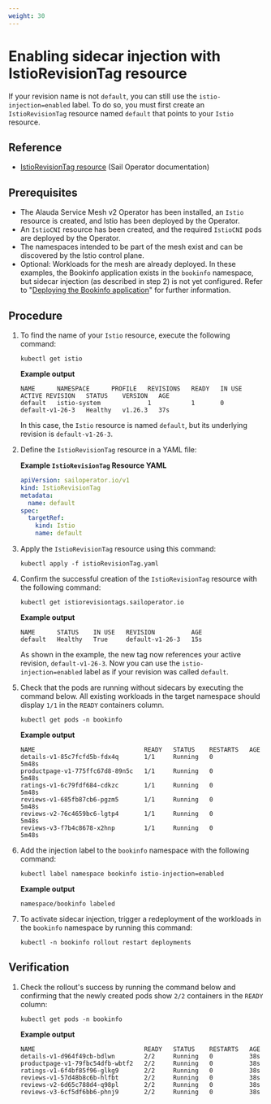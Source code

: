 ```yaml
---
weight: 30
---
```


# Enabling sidecar injection with IstioRevisionTag resource

If your revision name is not `default`, you can still use the `istio-injection=enabled` label. To do so, you must first create an `IstioRevisionTag` resource named `default` that points to your `Istio` resource.

## Reference

- [IstioRevisionTag resource](https://github.com/istio-ecosystem/sail-operator/blob/main/docs/README.adoc#istiorevisiontag-resource) (Sail Operator documentation)

## Prerequisites

- The Alauda Service Mesh v2 Operator has been installed, an `Istio` resource is created, and Istio has been deployed by the Operator.
- An `IstioCNI` resource has been created, and the required `IstioCNI` pods are deployed by the Operator.
- The namespaces intended to be part of the mesh exist and can be discovered by the Istio control plane.
- Optional: Workloads for the mesh are already deployed. In these examples, the Bookinfo application exists in the `bookinfo` namespace, but sidecar injection (as described in step 2) is not yet configured. Refer to "[Deploying the Bookinfo application](../installing-service-mesh/application-deployment/deploying-the-bookinfo-application.mdx)" for further information.

## Procedure

1.  To find the name of your `Istio` resource, execute the following command:

    ```shell
    kubectl get istio
    ```

    **Example output**

    ```shell
    NAME      NAMESPACE      PROFILE   REVISIONS   READY   IN USE   ACTIVE REVISION   STATUS    VERSION   AGE
    default   istio-system             1           1       0        default-v1-26-3   Healthy   v1.26.3   37s
    ```

    In this case, the `Istio` resource is named `default`, but its underlying revision is `default-v1-26-3`.

2.  Define the `IstioRevisionTag` resource in a YAML file:

    **Example `IstioRevisionTag` Resource YAML**

    ```yaml
    apiVersion: sailoperator.io/v1
    kind: IstioRevisionTag
    metadata:
      name: default
    spec:
      targetRef:
        kind: Istio
        name: default
    ```

3.  Apply the `IstioRevisionTag` resource using this command:

    ```shell
    kubectl apply -f istioRevisionTag.yaml
    ```

4.  Confirm the successful creation of the `IstioRevisionTag` resource with the following command:

    ```shell
    kubectl get istiorevisiontags.sailoperator.io
    ```

    **Example output**

    ```shell
    NAME      STATUS    IN USE   REVISION          AGE
    default   Healthy   True     default-v1-26-3   15s
    ```

    As shown in the example, the new tag now references your active revision, `default-v1-26-3`. Now you can use the `istio-injection=enabled` label as if your revision was called `default`.

5.  Check that the pods are running without sidecars by executing the command below. All existing workloads in the target namespace should display `1/1` in the `READY` containers column.

    ```shell
    kubectl get pods -n bookinfo
    ```

    **Example output**

    ```shell
    NAME                              READY   STATUS    RESTARTS   AGE
    details-v1-85c7fcfd5b-fdx4q       1/1     Running   0          5m48s
    productpage-v1-775ffc67d8-89n5c   1/1     Running   0          5m48s
    ratings-v1-6c79fdf684-cdkzc       1/1     Running   0          5m48s
    reviews-v1-685fb87cb6-pgzm5       1/1     Running   0          5m48s
    reviews-v2-76c4659bc6-lgtp4       1/1     Running   0          5m48s
    reviews-v3-f7b4c8678-x2hnp        1/1     Running   0          5m48s
    ```

6.  Add the injection label to the `bookinfo` namespace with the following command:

    ```shell
    kubectl label namespace bookinfo istio-injection=enabled
    ```

    **Example output**

    ```shell
    namespace/bookinfo labeled
    ```

7.  To activate sidecar injection, trigger a redeployment of the workloads in the `bookinfo` namespace by running this command:

    ```shell
    kubectl -n bookinfo rollout restart deployments
    ```

## Verification

1.  Check the rollout's success by running the command below and confirming that the newly created pods show `2/2` containers in the `READY` column:

    ```shell
    kubectl get pods -n bookinfo
    ```

    **Example output**

    ```shell
    NAME                              READY   STATUS    RESTARTS   AGE
    details-v1-d964f49cb-bdlwn        2/2     Running   0          38s
    productpage-v1-79fbc54dfb-wbtf2   2/2     Running   0          38s
    ratings-v1-6f4bf85f96-glkg9       2/2     Running   0          38s
    reviews-v1-57d48b8c6b-hlfbt       2/2     Running   0          38s
    reviews-v2-6d65c788d4-q98pl       2/2     Running   0          38s
    reviews-v3-6cf5df6bb6-phnj9       2/2     Running   0          38s
    ```
